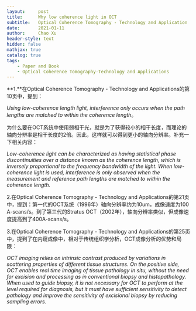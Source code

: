 ```yaml
---
layout:     post
title:      Why low coherence light in OCT
subtitle:   Optical Coherence Tomography - Technology and Application
date:       2021-01-11
author:     Chao Xu
header-style: text
hidden: false
mathjax: true
catalog: true
tags:
    - Paper and Book
    - Optical Coherence Tomography-Technology and Applications
---
```


**1.**在Optical Coherence Tomography - Technology and Applications的第10页中，提到：

*Using low-coherence length light, interference only occurs when the path lengths are matched to within the coherence length*。

为什么要在OCT系统中使用弱相干光，就是为了获得较小的相干长度，而理论的轴向分辨率是相干长度的2倍。因此，这样就可以得到更小的轴向分辨率。补充一下相关内容：

*Low-coherence light can be characterized as having statistical phase discontinuities over a distance known as the coherence length, which is inversely proportional to the frequency bandwidth of the light. When low-coherence light is used, interference is only observed when the measurement and reference path lengths are matched to within the coherence length.*

2.在Optical Coherence Tomography - Technology and Applications的第21页中，提到：第一代的OCT系统（1996年）轴向分辨率约为10um，成像速度为100 A-scans/s。到了第三代的Stratus OCT（2002年），轴向分辨率类似，但成像速度提高到了400A-scans/s。

3.在Optical Coherence Tomography - Technology and Applications的第25页中，提到了在内窥成像中，相对于传统组织学分析，OCT成像分析的优势和局限：

*OCT imaging relies on intrinsic contrast produced by variations in scattering properties of different tissue structures. On the positive side, OCT enables real time imaging of tissue pathology in situ, without the need for excision and processing as in conventional biopsy and histopathology. When used to guide biopsy, it is not necessary for OCT to perform at the level required for diagnosis, but it must have sufficient sensitivity to detect pathology and improve the sensitivity of excisional biopsy by reducing sampling errors.*


